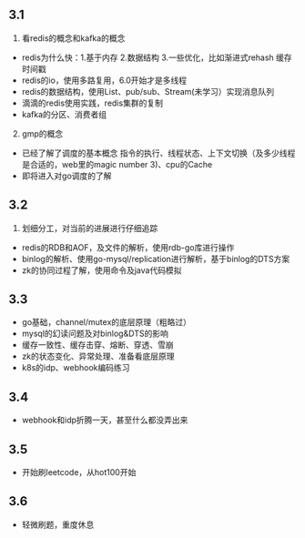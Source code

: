## 3.1

1. 看redis的概念和kafka的概念
- redis为什么快：1.基于内存 2.数据结构 3.一些优化，比如渐进式rehash 缓存时间戳
- redis的io，使用多路复用，6.0开始才是多线程
- redis的数据结构，使用List、pub/sub、Stream(未学习）实现消息队列
- 滴滴的redis使用实践，redis集群的复制
- kafka的分区、消费者组
2. gmp的概念
- 已经了解了调度的基本概念 指令的执行、线程状态、上下文切换（及多少线程是合适的，web里的magic number 3)、cpu的Cache
- 即将进入对go调度的了解

## 3.2
1. 划细分工，对当前的进展进行仔细追踪
- redis的RDB和AOF，及文件的解析，使用rdb-go库进行操作
- binlog的解析、使用go-mysql/replication进行解析，基于binlog的DTS方案
- zk的协同过程了解，使用命令及java代码模拟

## 3.3
- go基础，channel/mutex的底层原理（粗略过）
- mysql的幻读问题及对binlog&DTS的影响
- 缓存一致性、缓存击穿、熔断、穿透、雪崩
- zk的状态变化、异常处理、准备看底层原理
- k8s的idp、webhook编码练习

## 3.4 
- webhook和idp折腾一天，甚至什么都没弄出来

## 3.5
- 开始刷leetcode，从hot100开始

## 3.6
- 轻微刷题，重度休息

